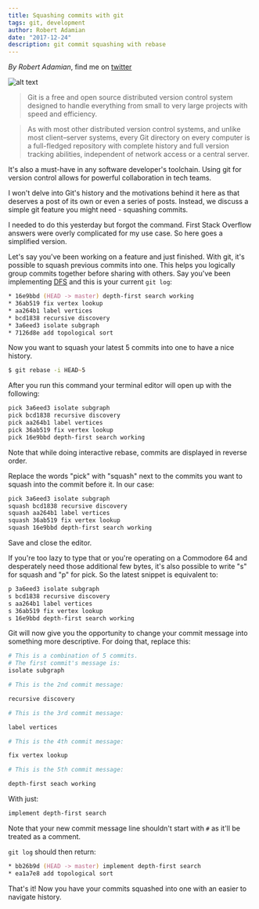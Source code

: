 ```yaml
---
title: Squashing commits with git
tags: git, development
author: Robert Adamian
date: "2017-12-24"
description: git commit squashing with rebase
---
```


*By Robert Adamian*,
find me on <a href='https://twitter.com/@paerallax'>twitter</a>


![alt text](https://i.imgur.com/Eh8FBP7.png "Git's logo")

>Git is a free and open source distributed version control system designed to handle everything from small to very large projects with speed and efficiency.

>As with most other distributed version control systems, and unlike most client–server systems, every Git directory on every computer is a full-fledged repository with complete history and full version tracking abilities, independent of network access or a central server.

It's also a must-have in any software developer's toolchain. Using git for version control allows for powerful collaboration in tech teams. 

I won't delve into Git's history and the motivations behind it here as that deserves a post of its own or even a series of posts. Instead, we discuss a simple git feature you might need - squashing commits.  

I needed to do this yesterday but forgot the command. First Stack Overflow answers were overly complicated for my use case. So here goes a simplified version. 

Let's say you've been working on a feature and just finished. With git, it's possible to squash previous commits into one. This helps you logically group commits together before sharing with others. Say you've been implementing [DFS](https://en.wikipedia.org/wiki/Depth-first_search) and this is your current `git log`:

```zsh
* 16e9bbd (HEAD -> master) depth-first search working
* 36ab519 fix vertex lookup
* aa264b1 label vertices
* bcd1838 recursive discovery
* 3a6eed3 isolate subgraph
* 7126d8e add topological sort
```

Now you want to squash your latest 5 commits into one to have a nice history. 

```zsh
$ git rebase -i HEAD~5
```

After you run this command your terminal editor will open up with the following:  

```zsh
pick 3a6eed3 isolate subgraph
pick bcd1838 recursive discovery
pick aa264b1 label vertices
pick 36ab519 fix vertex lookup
pick 16e9bbd depth-first search working
```

Note that while doing interactive rebase, commits are displayed in reverse order.

Replace the words "pick" with "squash" next to the commits you want to squash into the commit before it. In our case:
```zsh
pick 3a6eed3 isolate subgraph
squash bcd1838 recursive discovery
squash aa264b1 label vertices
squash 36ab519 fix vertex lookup
squash 16e9bbd depth-first search working
```

Save and close the editor.

If you're too lazy to type that or you're operating on a Commodore 64 and desperately need those additional few bytes, it's also possible to write "s" for squash and "p" for pick. So the latest snippet is equivalent to:
```zsh
p 3a6eed3 isolate subgraph
s bcd1838 recursive discovery
s aa264b1 label vertices
s 36ab519 fix vertex lookup
s 16e9bbd depth-first search working
```

Git will now give you the opportunity to change your commit message into something more descriptive. For doing that, replace this: 
```zsh
# This is a combination of 5 commits.
# The first commit's message is:
isolate subgraph

# This is the 2nd commit message:

recursive discovery

# This is the 3rd commit message:

label vertices

# This is the 4th commit message:

fix vertex lookup

# This is the 5th commit message:

depth-first seach working
```

With just: 
```zsh
implement depth-first search
```

Note that your new commit message line shouldn't start with `#` as it'll be treated as a comment.

`git log` should then return:
```zsh
* bb26b9d (HEAD -> master) implement depth-first search
* ea1a7e8 add topological sort
```

That's it! Now you have your commits squashed into one with an easier to navigate history.

